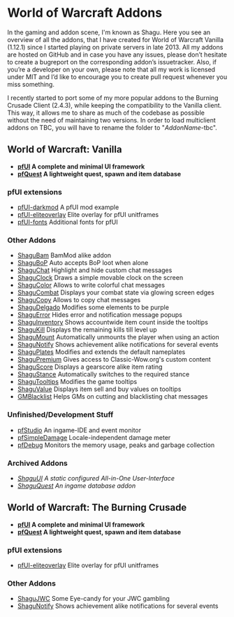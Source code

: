 # World of Warcraft Addons

In the gaming and addon scene, I'm known as Shagu. Here you see an overview of all the addons, that I have created for World of Warcraft Vanilla (1.12.1) since I started playing on private servers in late 2013. All my addons are hosted on GitHub and in case you have any issues, please don’t hesitate to create a bugreport on the corresponding addon’s issuetracker. Also, if you’re a developer on your own, please note that all my work is licensed under MIT and I’d like to encourage you to create pull request whenever you miss something.

I recently started to port some of my more popular addons to the Burning Crusade Client (2.4.3), while keeping the compatibility to the Vanilla client. This way, it allows me to share as much of the codebase as possible without the need of maintaining two versions. In order to load multiclient addons on TBC, you will have to rename the folder to "*AddonName*-tbc".

## World of Warcraft: Vanilla

* **[pfUI](pfUI) A complete and minimal UI framework**
* **[pfQuest](pfQuest) A lightweight quest, spawn and item database**

### pfUI extensions

* [pfUI-darkmod](pfUI-darkmod) A pfUI mod example
* [pfUI-eliteoverlay](pfUI-eliteoverlay) Elite overlay for pfUI unitframes
* [pfUI-fonts](pfUI-fonts) Additional fonts for pfUI

### Other Addons

* [ShaguBam](ShaguBam) BamMod alike addon
* [ShaguBoP](ShaguBoP) Auto accepts BoP loot when alone
* [ShaguChat](ShaguChat) Highlight and hide custom chat messages
* [ShaguClock](ShaguClock) Draws a simple movable clock on the screen
* [ShaguColor](ShaguColor) Allows to write colorful chat messages
* [ShaguCombat](ShaguCombat) Displays your combat state via glowing screen edges
* [ShaguCopy](ShaguCopy) Allows to copy chat messages
* [ShaguDelgado](ShaguDelgado) Modifies some elements to be purple
* [ShaguError](ShaguError) Hides error and notification message popups
* [ShaguInventory](ShaguInventory) Shows accountwide item count inside the tooltips
* [ShaguKill](ShaguKill) Displays the remaining kills till level up
* [ShaguMount](ShaguMount) Automatically unmounts the player when using an action
* [ShaguNotify](ShaguNotify) Shows achievement alike notifications for several events
* [ShaguPlates](ShaguPlates) Modifies and extends the default nameplates
* [ShaguPremium](ShaguPremium) Gives access to Classic-Wow.org's custom content
* [ShaguScore](ShaguScore) Displays a gearscore alike item rating
* [ShaguStance](ShaguStance) Automatically switches to the required stance
* [ShaguTooltips](ShaguTooltips) Modifies the game tooltips
* [ShaguValue](ShaguValue) Displays item sell and buy values on tooltips
* [GMBlacklist](GMBlacklist) Helps GMs on cutting and blacklisting chat messages

### Unfinished/Development Stuff

* [pfStudio](pfStudio) An ingame-IDE and event monitor
* [pfSimpleDamage](pfSimpleDamage) Locale-independent damage meter
* [pfDebug](pfDebug) Monitors the memory usage, peaks and garbage collection

### Archived Addons

* *[ShaguUI](ShaguUI) A static configured All-in-One User-Interface*
* *[ShaguQuest](ShaguQuest) An ingame database addon*

## World of Warcraft: The Burning Crusade

* **[pfUI](pfUI) A complete and minimal UI framework**
* **[pfQuest](pfQuest) A lightweight quest, spawn and item database**

### pfUI extensions

* [pfUI-eliteoverlay](pfUI-eliteoverlay) Elite overlay for pfUI unitframes

### Other Addons

* [ShaguJWC](ShaguJWC) Some Eye-candy for your JWC gambling
* [ShaguNotify](ShaguNotify) Shows achievement alike notifications for several events

